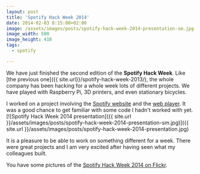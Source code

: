 ```yaml
---
layout: post
title: 'Spotify Hack Week 2014'
date: 2014-02-03 8:15:00+02:00
image: /assets/images/posts/spotify-hack-week-2014-presentation-sm.jpg
image_width: 500
image_height: 410
tags:
  - spotify

---
```


We have just finished the second edition of the **Spotify Hack Week**. Like [the previous one]({{ site.url}}/spotify-hack-week-2013/), the whole company has been hacking for a whole week lots of different projects. We have played with Raspberry Pi, 3D printers, and even stationary bicycles.

I worked on a project involving the [Spotify website](http://www.spotify.com) and the [web player](http://play.spotify.com). It was a good chance to get familiar with some code I hadn't worked with yet.
[![Spotify Hack Week 2014 presentation]({{ site.url }}/assets/images/posts/spotify-hack-week-2014-presentation-sm.jpg)]({{ site.url }}/assets/images/posts/spotify-hack-week-2014-presentation.jpg)

It is a pleasure to be able to work on something different for a week. There were great projects and I am very excited after having seen what my colleagues built.

You have some pictures of the [Spotify Hack Week 2014 on Flickr](http://www.flickr.com/search/?q=%22Spotify+Hackweek+2014%22).

